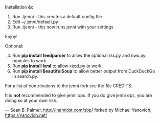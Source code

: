 Installation &c.

1. Run ./jenni - this creates a default config file
2. Edit ~/.jenni/default.py
3. Run ./jenni - this now runs jenni with your settings

Enjoy!

Optional:

4. Run **pip install feedparser** to allow the optional rss.py and nws.py modules to work.
5. Run **pip install lxml** to allow xkcd.py to work.
6. Run **pip install BeautifulSoup** to allow better output from DuckDuckGo in search.py.

For a list of contributions to the jenni fork see the file CREDITS.

It is **not** recommended to give jenni ops. If you do give jenni ops, you are doing so at your own risk.

--
Sean B. Palmer, http://inamidst.com/sbp/ forked by Michael Yanovich, https://yanovich.net/
